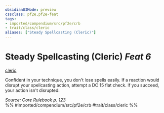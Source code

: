 ```yaml
---
obsidianUIMode: preview
cssclass: pf2e,pf2e-feat
tags:
- imported/compendium/src/pf2e/crb
- trait/class/cleric
aliases: ["Steady Spellcasting (Cleric)"]
---
```

# Steady Spellcasting (Cleric)  *Feat 6*  
[cleric](rules/traits/cleric.md)  


Confident in your technique, you don't lose spells easily. If a reaction would disrupt your spellcasting action, attempt a DC 15 flat check. If you succeed, your action isn't disrupted.

*Source: Core Rulebook p. 123*  
%% #imported/compendium/src/pf2e/crb #trait/class/cleric %%